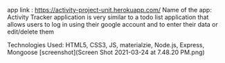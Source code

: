 app link : https://activity-project-unit.herokuapp.com/
Name of the app: Activity Tracker 
application is very similar to a todo list application that allows users to log in using their google account and to enter their data or edit/delete them 

Technologies Used: HTML5, CSS3, JS, materialzie, Node.js, Express, Mongoose
[screenshot](Screen Shot 2021-03-24 at 7.48.20 PM.png)

